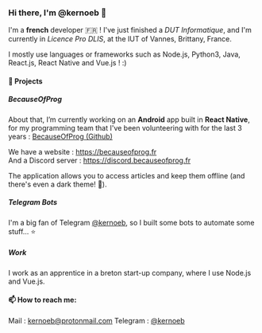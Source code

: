 ### Hi there, I'm @kernoeb 👋

I'm a **french** developer :fr: !
I've just finished a *DUT Informatique*, and I'm currently in *Licence Pro DLIS*, at the IUT of Vannes, Brittany, France.

I mostly use languages or frameworks such as Node.js, Python3, Java, React.js, React Native and Vue.js ! :)

#### 🔭 Projects

##### BecauseOfProg
About that, I’m currently working on an **Android** app built in **React Native**, for my programming team that I've been volunteering with for the last 3 years : [BecauseOfProg (Github)](https://github.com/BecauseOfProg/)

We have a website : https://becauseofprog.fr  
And a Discord server : https://discord.becauseofprog.fr

The application allows you to access articles and keep them offline (and there's even a dark theme! :first_quarter_moon_with_face:).

##### Telegram Bots
I'm a big fan of Telegram [@kernoeb](https://t.me/kernoeb), so I built some bots to automate some stuff... :star:

##### Work
I work as an apprentice in a breton start-up company, where I use Node.js and Vue.js.


#### 📫 How to reach me:
Mail : kernoeb@protonmail.com
Telegram : [@kernoeb](https://t.me/kernoeb)

